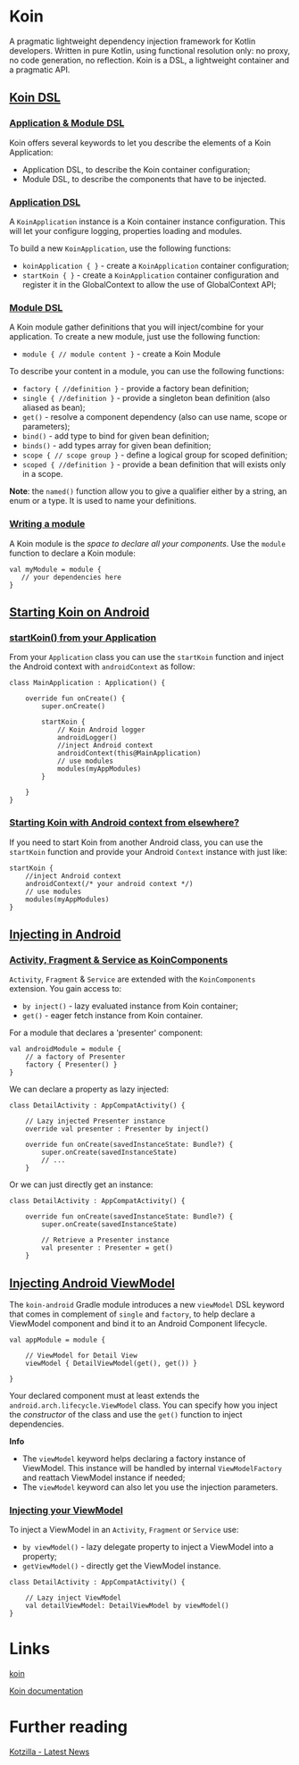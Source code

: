 # Koin 
A pragmatic lightweight dependency injection framework for Kotlin developers. Written in pure Kotlin, using functional resolution only: no proxy, no code generation, no reflection. Koin is a DSL, a lightweight container and a pragmatic API.

## [Koin DSL](https://insert-koin.io/docs/reference/koin-core/dsl)

### [Application & Module DSL](https://insert-koin.io/docs/reference/koin-core/dsl#application--module-dsl)
Koin offers several keywords to let you describe the elements of a Koin Application:
- Application DSL, to describe the Koin container configuration;
- Module DSL, to describe the components that have to be injected.

### [Application DSL](https://insert-koin.io/docs/reference/koin-core/dsl#application-dsl)
A `KoinApplication` instance is a Koin container instance configuration. This will let your configure logging, properties loading and modules.

To build a new `KoinApplication`, use the following functions:
- `koinApplication { }` - create a `KoinApplication` container configuration;
- `startKoin { }` - create a `KoinApplication` container configuration and register it in the GlobalContext to allow the use of GlobalContext API;

### [Module DSL](https://insert-koin.io/docs/reference/koin-core/dsl#module-dsl)
A Koin module gather definitions that you will inject/combine for your application. To create a new module, just use the following function:

- `module { // module content }` - create a Koin Module

To describe your content in a module, you can use the following functions:
- `factory { //definition }` - provide a factory bean definition;
- `single { //definition }` - provide a singleton bean definition (also aliased as bean);
- `get()` - resolve a component dependency (also can use name, scope or parameters);
- `bind()` - add type to bind for given bean definition;
- `binds()` - add types array for given bean definition;
- `scope { // scope group }` - define a logical group for scoped definition;
- `scoped { //definition }` - provide a bean definition that will exists only in a scope.

**Note**: the `named()` function allow you to give a qualifier either by a string, an enum or a type. It is used to name your definitions.

### [Writing a module](https://insert-koin.io/docs/reference/koin-core/dsl#writing-a-module)
A Koin module is the *space to declare all your components*. Use the `module` function to declare a Koin module:
```
val myModule = module {
   // your dependencies here
}
```

## [Starting Koin on Android](https://insert-koin.io/docs/reference/koin-android/start/)

### [startKoin() from your Application](https://insert-koin.io/docs/reference/koin-android/start/#startkoin-from-your-application)
From your `Application` class you can use the `startKoin` function and inject the Android context with `androidContext` as follow:
```
class MainApplication : Application() {

    override fun onCreate() {
        super.onCreate()

        startKoin {
            // Koin Android logger
            androidLogger()
            //inject Android context
            androidContext(this@MainApplication)
            // use modules
            modules(myAppModules)
        }
        
    }
}
```

### [Starting Koin with Android context from elsewhere?](https://insert-koin.io/docs/reference/koin-android/start/#starting-koin-with-android-context-from-elsewhere)
If you need to start Koin from another Android class, you can use the `startKoin` function and provide your Android `Context` instance with just like:
```
startKoin {
    //inject Android context
    androidContext(/* your android context */)
    // use modules
    modules(myAppModules)
}
```

## [Injecting in Android](https://insert-koin.io/docs/reference/koin-android/get-instances/)

### [Activity, Fragment & Service as KoinComponents](https://insert-koin.io/docs/reference/koin-android/get-instances#activity-fragment--service-as-koincomponents)
`Activity`, `Fragment` & `Service` are extended with the `KoinComponents` extension. You gain access to:
- `by inject()` - lazy evaluated instance from Koin container;
- `get()` - eager fetch instance from Koin container.

For a module that declares a 'presenter' component:
```
val androidModule = module {
    // a factory of Presenter
    factory { Presenter() }
}
```

We can declare a property as lazy injected:
```
class DetailActivity : AppCompatActivity() {

    // Lazy injected Presenter instance
    override val presenter : Presenter by inject()

    override fun onCreate(savedInstanceState: Bundle?) {
        super.onCreate(savedInstanceState)
        // ...
    }
```

Or we can just directly get an instance:
```
class DetailActivity : AppCompatActivity() {

    override fun onCreate(savedInstanceState: Bundle?) {
        super.onCreate(savedInstanceState)

        // Retrieve a Presenter instance
        val presenter : Presenter = get()
    }
```

## [Injecting Android ViewModel](https://insert-koin.io/docs/reference/koin-android/viewmodel/)
The `koin-android` Gradle module introduces a new `viewModel` DSL keyword that comes in complement of `single` and `factory`, to help declare a ViewModel component and bind it to an Android Component lifecycle.
```
val appModule = module {

    // ViewModel for Detail View
    viewModel { DetailViewModel(get(), get()) }

}
```
Your declared component must at least extends the `android.arch.lifecycle.ViewModel` class. You can specify how you inject the *constructor* of the class and use the `get()` function to inject dependencies.

**Info**
- The `viewModel` keyword helps declaring a factory instance of ViewModel. This instance will be handled by internal `ViewModelFactory` and reattach ViewModel instance if needed;
- The `viewModel` keyword can also let you use the injection parameters.

### [Injecting your ViewModel](https://insert-koin.io/docs/reference/koin-android/viewmodel/#injecting-your-viewmodel)
To inject a ViewModel in an `Activity`, `Fragment` or `Service` use:
- `by viewModel()` - lazy delegate property to inject a ViewModel into a property;
- `getViewModel()` - directly get the ViewModel instance.

```
class DetailActivity : AppCompatActivity() {

    // Lazy inject ViewModel
    val detailViewModel: DetailViewModel by viewModel()
}
```

# Links
[koin](https://github.com/InsertKoinIO/koin)

[Koin documentation](https://insert-koin.io/docs/reference/introduction)

# Further reading
[Kotzilla - Latest News](https://blog.kotzilla.io/)
